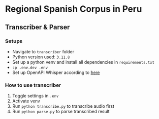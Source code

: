 # Regional Spanish Corpus in Peru

## Transcriber & Parser
### Setups
* Navigate to `transcriber` folder
* Python version used: `3.11.8`
* Set up a python venv and install all dependencies in `requirements.txt`
* `cp .env.dev .env`
* Set up OpenAPI Whisper according to [here](https://github.com/openai/whisper)

### How to use transcriber
1. Toggle settings in `.env`
2. Activate venv
3. Run `python transcribe.py` to transcribe audio first
4. Run `python parse.py` to parse transcribed result
